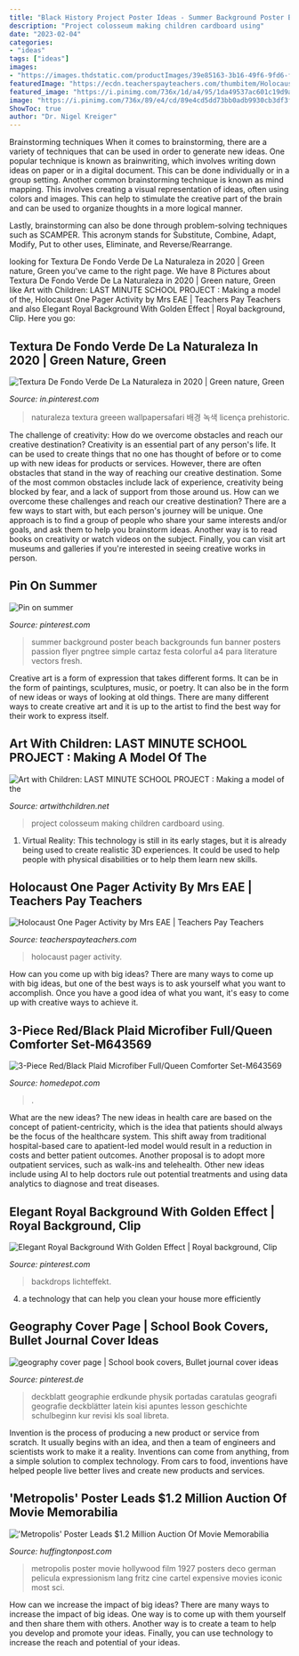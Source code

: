 ```yaml
---
title: "Black History Project Poster Ideas - Summer Background Poster Beach Backgrounds Fun Banner Posters Passion Flyer Pngtree Simple Cartaz Festa Colorful A4 Para Literature Vectors Fresh"
description: "Project colosseum making children cardboard using"
date: "2023-02-04"
categories:
- "ideas"
tags: ["ideas"]
images:
- "https://images.thdstatic.com/productImages/39e85163-3b16-49f6-9fd6-f545c5384c9e/svn/comforters-m643569-64_1000.jpg"
featuredImage: "https://ecdn.teacherspayteachers.com/thumbitem/Holocaust-One-Pager-Activity-1500873452/original-555544-3.jpg"
featured_image: "https://i.pinimg.com/736x/1d/a4/95/1da49537ac601c19d9a425829939b0af--summer-banner-summer-backgrounds.jpg"
image: "https://i.pinimg.com/736x/89/e4/cd/89e4cd5dd73bb0adb9930cb3df3ffce5.jpg"
ShowToc: true
author: "Dr. Nigel Kreiger"
---
```



Brainstorming techniques
When it comes to brainstorming, there are a variety of techniques that can be used in order to generate new ideas. One popular technique is known as brainwriting, which involves writing down ideas on paper or in a digital document. This can be done individually or in a group setting.
Another common brainstorming technique is known as mind mapping. This involves creating a visual representation of ideas, often using colors and images. This can help to stimulate the creative part of the brain and can be used to organize thoughts in a more logical manner.

Lastly, brainstorming can also be done through problem-solving techniques such as SCAMPER. This acronym stands for Substitute, Combine, Adapt, Modify, Put to other uses, Eliminate, and Reverse/Rearrange.

	

		
looking for Textura De Fondo Verde De La Naturaleza in 2020 | Green nature, Green you've came to the right page. We have 8 Pictures about Textura De Fondo Verde De La Naturaleza in 2020 | Green nature, Green like Art with Children: LAST MINUTE SCHOOL PROJECT : Making a model of the, Holocaust One Pager Activity by Mrs EAE | Teachers Pay Teachers and also Elegant Royal Background With Golden Effect | Royal background, Clip. Here you go:
		
    
## Textura De Fondo Verde De La Naturaleza In 2020 | Green Nature, Green

<img loading=lazy src="https://i.pinimg.com/736x/89/e4/cd/89e4cd5dd73bb0adb9930cb3df3ffce5.jpg" onerror="this.onerror=null;this.src='https://tse3.mm.bing.net/th?id=OIP.H_SAgx4hRJuBQB2OJ6nHSQHaJ5&amp;pid=15.1';" alt="Textura De Fondo Verde De La Naturaleza in 2020 | Green nature, Green">

_Source: in.pinterest.com_

>naturaleza textura greeen wallpapersafari 배경 녹색 licença prehistoric. 

	

The challenge of creativity: How do we overcome obstacles and reach our creative destination?
Creativity is an essential part of any person's life. It can be used to create things that no one has thought of before or to come up with new ideas for products or services. However, there are often obstacles that stand in the way of reaching our creative destination. Some of the most common obstacles include lack of experience, creativity being blocked by fear, and a lack of support from those around us. How can we overcome these challenges and reach our creative destination? There are a few ways to start with, but each person's journey will be unique. One approach is to find a group of people who share your same interests and/or goals, and ask them to help you brainstorm ideas. Another way is to read books on creativity or watch videos on the subject. Finally, you can visit art museums and galleries if you're interested in seeing creative works in person.

    
## Pin On Summer

<img loading=lazy src="https://i.pinimg.com/736x/1d/a4/95/1da49537ac601c19d9a425829939b0af--summer-banner-summer-backgrounds.jpg" onerror="this.onerror=null;this.src='https://tse1.mm.bing.net/th?id=OIP.v8JIqT12jFiDkNdhALWd7QHaK4&amp;pid=15.1';" alt="Pin on summer">

_Source: pinterest.com_

>summer background poster beach backgrounds fun banner posters passion flyer pngtree simple cartaz festa colorful a4 para literature vectors fresh. 

	

Creative art is a form of expression that takes different forms. It can be in the form of paintings, sculptures, music, or poetry. It can also be in the form of new ideas or ways of looking at old things. There are many different ways to create creative art and it is up to the artist to find the best way for their work to express itself.

    
## Art With Children: LAST MINUTE SCHOOL PROJECT : Making A Model Of The

<img loading=lazy src="http://3.bp.blogspot.com/-TZgMqTIU3mI/VolBixfsH8I/AAAAAAAAC1k/PHUCxKzxssw/w1200-h630-p-k-nu/colosseum2.jpg" onerror="this.onerror=null;this.src='https://tse2.mm.bing.net/th?id=OIP.mlhayrE6zUfGFkl8SgXMUAHaD4&amp;pid=15.1';" alt="Art with Children: LAST MINUTE SCHOOL PROJECT : Making a model of the">

_Source: artwithchildren.net_

>project colosseum making children cardboard using. 

	

1. Virtual Reality: This technology is still in its early stages, but it is already being used to create realistic 3D experiences. It could be used to help people with physical disabilities or to help them learn new skills.

    
## Holocaust One Pager Activity By Mrs EAE | Teachers Pay Teachers

<img loading=lazy src="https://ecdn.teacherspayteachers.com/thumbitem/Holocaust-One-Pager-Activity-1500873452/original-555544-3.jpg" onerror="this.onerror=null;this.src='https://tse2.mm.bing.net/th?id=OIP.dHZld-9iM_JiIjegeL83wgAAAA&amp;pid=15.1';" alt="Holocaust One Pager Activity by Mrs EAE | Teachers Pay Teachers">

_Source: teacherspayteachers.com_

>holocaust pager activity. 

	

How can you come up with big ideas?
There are many ways to come up with big ideas, but one of the best ways is to ask yourself what you want to accomplish. Once you have a good idea of what you want, it's easy to come up with creative ways to achieve it.

    
## 3-Piece Red/Black Plaid Microfiber Full/Queen Comforter Set-M643569

<img loading=lazy src="https://images.thdstatic.com/productImages/39e85163-3b16-49f6-9fd6-f545c5384c9e/svn/comforters-m643569-64_1000.jpg" onerror="this.onerror=null;this.src='https://tse3.mm.bing.net/th?id=OIP.Rz_74InZEu8x7sJ-RHFPQgHaHa&amp;pid=15.1';" alt="3-Piece Red/Black Plaid Microfiber Full/Queen Comforter Set-M643569">

_Source: homedepot.com_

>. 

	

What are the new ideas?
The new ideas in health care are based on the concept of patient-centricity, which is the idea that patients should always be the focus of the healthcare system. This shift away from traditional hospital-based care to apatient-led model would result in a reduction in costs and better patient outcomes. Another proposal is to adopt more outpatient services, such as walk-ins and telehealth. Other new ideas include using AI to help doctors rule out potential treatments and using data analytics to diagnose and treat diseases.

    
## Elegant Royal Background With Golden Effect | Royal Background, Clip

<img loading=lazy src="https://i.pinimg.com/736x/f0/eb/e8/f0ebe81d031eed401aaed47b0f71c96d.jpg" onerror="this.onerror=null;this.src='https://tse2.mm.bing.net/th?id=OIP.lmmS9f5eZRY4Fu9aEHaqtgHaHa&amp;pid=15.1';" alt="Elegant Royal Background With Golden Effect | Royal background, Clip">

_Source: pinterest.com_

>backdrops lichteffekt. 

	

4. a technology that can help you clean your house more efficiently

    
## Geography Cover Page | School Book Covers, Bullet Journal Cover Ideas

<img loading=lazy src="https://i.pinimg.com/736x/4b/f1/e6/4bf1e6fbffb6b905efc1ca86fa8f9605.jpg" onerror="this.onerror=null;this.src='https://tse4.mm.bing.net/th?id=OIP.znl_akq68ZPE6X3mtIFLnwHaJ3&amp;pid=15.1';" alt="geography cover page | School book covers, Bullet journal cover ideas">

_Source: pinterest.de_

>deckblatt geographie erdkunde physik portadas caratulas geografi geografie deckblätter latein kisi apuntes lesson geschichte schulbeginn kur revisi kls soal libreta. 

	

Invention is the process of producing a new product or service from scratch. It usually begins with an idea, and then a team of engineers and scientists work to make it a reality. Inventions can come from anything, from a simple solution to complex technology. From cars to food, inventions have helped people live better lives and create new products and services.

    
## &#039;Metropolis&#039; Poster Leads $1.2 Million Auction Of Movie Memorabilia

<img loading=lazy src="http://i.huffpost.com/gen/905173/images/o-METROPOLIS-facebook.jpg" onerror="this.onerror=null;this.src='https://tse4.mm.bing.net/th?id=OIP.89plJxBukNRoWk_z7BD_DgHaQR&amp;pid=15.1';" alt="&#039;Metropolis&#039; Poster Leads $1.2 Million Auction Of Movie Memorabilia">

_Source: huffingtonpost.com_

>metropolis poster movie hollywood film 1927 posters deco german pelicula expressionism lang fritz cine cartel expensive movies iconic most sci. 

	

How can we increase the impact of big ideas?
There are many ways to increase the impact of big ideas. One way is to come up with them yourself and then share them with others. Another way is to create a team to help you develop and promote your ideas. Finally, you can use technology to increase the reach and potential of your ideas.

